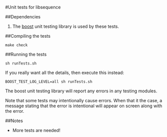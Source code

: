 #Unit tests for libsequence

##Dependencies

1. The [boost](http://boost.org) unit testing library is used by these tests. 

##Compiling the tests

```
make check
```

##Running the tests

```
sh runTests.sh
```

If you really want all the details, then execute this instead:

```
BOOST_TEST_LOG_LEVEL=all sh runTests.sh
```

The boost unit testing library will report any errors in any testing modules.

Note that some tests may intentionally cause errors.  When that it the case, a message stating that the error is intentional will appear on screen along with the error.

##Notes

* More tests are needed!
